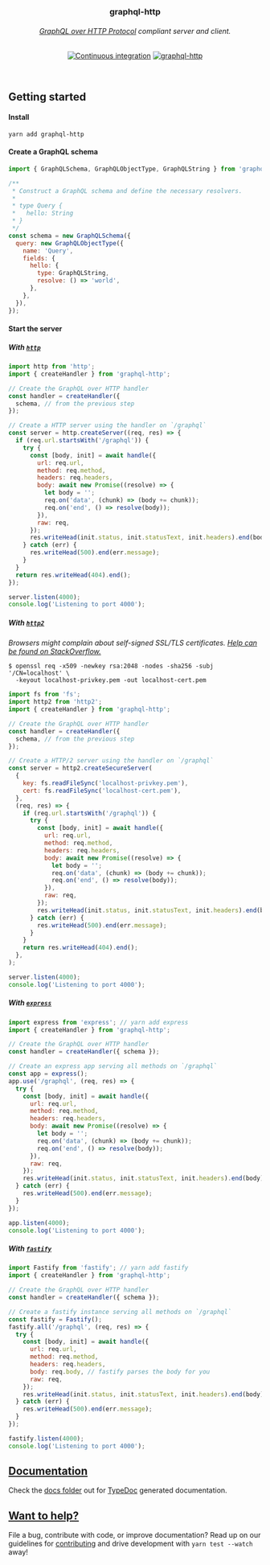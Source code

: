 <div align="center">
  <br />

  <h3>graphql-http</h3>

  <h6><a href="https://github.com/graphql/graphql-over-http/blob/main/spec/GraphQLOverHTTP.md">GraphQL over HTTP Protocol</a> compliant server and client.</h6>

[![Continuous integration](https://github.com/enisdenjo/graphql-http/workflows/Continuous%20integration/badge.svg)](https://github.com/enisdenjo/graphql-http/actions?query=workflow%3A%22Continuous+integration%22) [![graphql-http](https://img.shields.io/npm/v/graphql-http.svg?label=graphql-http&logo=npm)](https://www.npmjs.com/package/graphql-http)

  <br />
</div>

## Getting started

#### Install

```shell
yarn add graphql-http
```

#### Create a GraphQL schema

```js
import { GraphQLSchema, GraphQLObjectType, GraphQLString } from 'graphql';

/**
 * Construct a GraphQL schema and define the necessary resolvers.
 *
 * type Query {
 *   hello: String
 * }
 */
const schema = new GraphQLSchema({
  query: new GraphQLObjectType({
    name: 'Query',
    fields: {
      hello: {
        type: GraphQLString,
        resolve: () => 'world',
      },
    },
  }),
});
```

#### Start the server

##### With [`http`](https://nodejs.org/api/http.html)

```js
import http from 'http';
import { createHandler } from 'graphql-http';

// Create the GraphQL over HTTP handler
const handler = createHandler({
  schema, // from the previous step
});

// Create a HTTP server using the handler on `/graphql`
const server = http.createServer((req, res) => {
  if (req.url.startsWith('/graphql')) {
    try {
      const [body, init] = await handle({
        url: req.url,
        method: req.method,
        headers: req.headers,
        body: await new Promise((resolve) => {
          let body = '';
          req.on('data', (chunk) => (body += chunk));
          req.on('end', () => resolve(body));
        }),
        raw: req,
      });
      res.writeHead(init.status, init.statusText, init.headers).end(body);
    } catch (err) {
      res.writeHead(500).end(err.message);
    }
  }
  return res.writeHead(404).end();
});

server.listen(4000);
console.log('Listening to port 4000');
```

##### With [`http2`](https://nodejs.org/api/http2.html)

_Browsers might complain about self-signed SSL/TLS certificates. [Help can be found on StackOverflow.](https://stackoverflow.com/questions/7580508/getting-chrome-to-accept-self-signed-localhost-certificate)_

```shell
$ openssl req -x509 -newkey rsa:2048 -nodes -sha256 -subj '/CN=localhost' \
  -keyout localhost-privkey.pem -out localhost-cert.pem
```

```js
import fs from 'fs';
import http2 from 'http2';
import { createHandler } from 'graphql-http';

// Create the GraphQL over HTTP handler
const handler = createHandler({
  schema, // from the previous step
});

// Create a HTTP/2 server using the handler on `/graphql`
const server = http2.createSecureServer(
  {
    key: fs.readFileSync('localhost-privkey.pem'),
    cert: fs.readFileSync('localhost-cert.pem'),
  },
  (req, res) => {
    if (req.url.startsWith('/graphql')) {
      try {
        const [body, init] = await handle({
          url: req.url,
          method: req.method,
          headers: req.headers,
          body: await new Promise((resolve) => {
            let body = '';
            req.on('data', (chunk) => (body += chunk));
            req.on('end', () => resolve(body));
          }),
          raw: req,
        });
        res.writeHead(init.status, init.statusText, init.headers).end(body);
      } catch (err) {
        res.writeHead(500).end(err.message);
      }
    }
    return res.writeHead(404).end();
  },
);

server.listen(4000);
console.log('Listening to port 4000');
```

##### With [`express`](https://expressjs.com/)

```js
import express from 'express'; // yarn add express
import { createHandler } from 'graphql-http';

// Create the GraphQL over HTTP handler
const handler = createHandler({ schema });

// Create an express app serving all methods on `/graphql`
const app = express();
app.use('/graphql', (req, res) => {
  try {
    const [body, init] = await handle({
      url: req.url,
      method: req.method,
      headers: req.headers,
      body: await new Promise((resolve) => {
        let body = '';
        req.on('data', (chunk) => (body += chunk));
        req.on('end', () => resolve(body));
      }),
      raw: req,
    });
    res.writeHead(init.status, init.statusText, init.headers).end(body);
  } catch (err) {
    res.writeHead(500).end(err.message);
  }
});

app.listen(4000);
console.log('Listening to port 4000');
```

##### With [`fastify`](https://www.fastify.io/)

```js
import Fastify from 'fastify'; // yarn add fastify
import { createHandler } from 'graphql-http';

// Create the GraphQL over HTTP handler
const handler = createHandler({ schema });

// Create a fastify instance serving all methods on `/graphql`
const fastify = Fastify();
fastify.all('/graphql', (req, res) => {
  try {
    const [body, init] = await handle({
      url: req.url,
      method: req.method,
      headers: req.headers,
      body: req.body, // fastify parses the body for you
      raw: req,
    });
    res.writeHead(init.status, init.statusText, init.headers).end(body);
  } catch (err) {
    res.writeHead(500).end(err.message);
  }
});

fastify.listen(4000);
console.log('Listening to port 4000');
```

## [Documentation](docs/)

Check the [docs folder](docs/) out for [TypeDoc](https://typedoc.org) generated documentation.

## [Want to help?](CONTRIBUTING.md)

File a bug, contribute with code, or improve documentation? Read up on our guidelines for [contributing](CONTRIBUTING.md) and drive development with `yarn test --watch` away!
